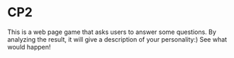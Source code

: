 # CP2
This is a web page game that asks users to answer some questions. By analyzing the result, it will give a description of your personality:) 
See what would happen!
